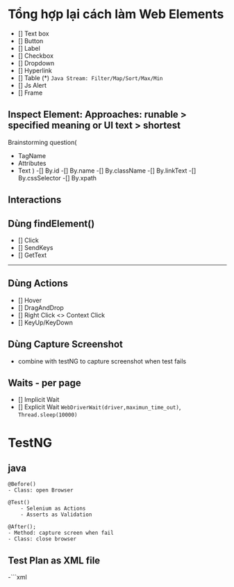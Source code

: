# Tổng hợp lại cách làm Web Elements

- [] Text box
- [] Button
- [] Label
- [] Checkbox 
- [] Dropdown
- [] Hyperlink
- [] Table (*) `Java Stream: Filter/Map/Sort/Max/Min`
- [] Js Alert
- [] Frame

## Inspect Element: Approaches: runable > specified meaning or UI text > shortest 
Brainstorming question(
  - TagName
  - Attributes
  - Text
)
-[] By.id
-[] By.name
-[] By.className
-[] By.linkText
-[] By.cssSelector
-[] By.xpath

## Interactions

## Dùng findElement()
- [] Click
- [] SendKeys
- [] GetText
--------------
## Dùng Actions
- [] Hover
- [] DragAndDrop
- [] Right Click <> Context Click
- [] KeyUp/KeyDown

## Dùng Capture Screenshot
- combine with testNG to capture screenshot when test fails

## Waits - per page 
- [] Implicit Wait 
- [] Explicit Wait `WebDriverWait(driver,maximun_time_out)`, `Thread.sleep(10000)`

# TestNG
## java
    @Before()
    - Class: open Browser
        
    @Test()
        - Selenium as Actions
        - Asserts as Validation
        
    @After();
    - Method: capture screen when fail
    - Class: close browser

## Test Plan as XML file
-```xml
  <suite name = "UI">
        <test name ="login">
            <classes>
                <class name="Login"/>
            </classes>
        </test>
  </suite>
```